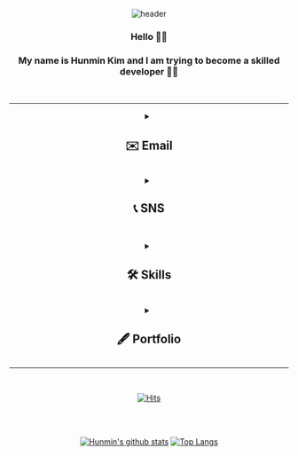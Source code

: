 <div align="center">

![header](https://capsule-render.vercel.app/api?type=waving&color=7E6ECD&height=120&section=header&text=HunMin%20Kim&fontSize=30&fontAlign=70&fontAlignY=30&fontColor=d6ace6)

</div>
  
<div align="center">
  
### Hello 👋🏼 <br> 
### My name is Hunmin Kim and I am trying to become a skilled developer 💪🏼
<br>
  
  
</div>

***

<div align="center">
<details>
  <summary><h2>✉️ Email</h2></summary>
  <h4> gnsals0904@naver.com <br><br> gnsals980914@gmail.com </h4>
</details>
  <br>
<details>
  <summary><h2>📞 SNS<h2></summary>
  <br>
  <a href="https://blog.naver.com/gnsals0904" target="_blank"><img src="https://img.shields.io/badge/Blog-03C75A?style=flat-square&logo=Naver&logoColor=white" width = 80px height = 30px/></a> &nbsp;
<a href="https://www.facebook.com/gnsals0914" target="_blank"><img src="https://img.shields.io/badge/Facebook-1877F2?style=flat-square&logo=Facebook&logoColor=white" width = 120px height = 30px/>&nbsp; </a>
<a href="https://www.instagram.com/gnsals0904" target="_blank"><img src="https://img.shields.io/badge/Instagram-E4405F?style=flat-square&logo=Instagram&logoColor=white"  width = 120px height = 30px/></a> &nbsp;
</details>
  <br>
<details>
  <summary><h2>🛠 Skills</h2></summary>
  <img src="https://img.shields.io/badge/Android-3DDC84?style=flat-square&logo=Android&logoColor=white"/>
  <img src="https://img.shields.io/badge/Mysql-E6B91E?style=flat-square&logo=MySql&logoColor=white"/>
  <img src="https://img.shields.io/badge/Java-007396?style=flat-square&logo=Java&logoColor=white"/>
  <img src="https://img.shields.io/badge/JavaScript-F7DF1E?style=flat-square&logo=JavaScript&logoColor=white"/>
  <img src="https://img.shields.io/badge/SpringBoot-6DB33F?style=flat-square&logo=Spring&logoColor=white"/>
  <img src="https://img.shields.io/badge/C-A8B9CC?style=flat-square&logo=C&logoColor=white"/>  
  <img src="https://img.shields.io/badge/aws-333664?style=flat-square&logo=amazon-aws&logoColor=white"/>
</details>
  <br>
<details>
  <summary><h2>🖋 Portfolio</h2></summary>
  <h4> editing.. </h4>
  
  <div>
    
  |Date|career|etc|
  |---|---|---|
  |ed|ed|ed|
    
  </div>
  
</details>   
  
  
</div>

 
    
    
***  
<br>
  

<div align="center">
  
[![Hits](https://hits.seeyoufarm.com/api/count/incr/badge.svg?url=https%3A%2F%2Fgithub.com%2Fgnsals0904&count_bg=%23DD246F&title_bg=%23FF8484&icon=firefoxbrowser.svg&icon_color=%23E7E7E7&title=hits&edge_flat=false)](https://github.com/gnsals0904)
  
</div>

<br><br>
    
<span align="center">
  
[![Hunmin's github stats](https://github-readme-stats.vercel.app/api?username=gnsals0904&count_private=true&show_icons=true&theme=tokyonight)](https://github.com/gnsals0904/github-readme-stats)
[![Top Langs](https://github-readme-stats.vercel.app/api/top-langs/?username=gnsals0904&layout=compact&theme=tokyonight)](https://github.com/gnsals0904/github-readme-stats)
  
</span>

